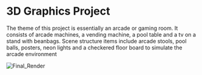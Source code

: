 # 3D Graphics Project 
The theme of this project is essentially an arcade or gaming room. 
It consists of arcade machines, a vending machine, a pool table and a tv on a stand with beanbags.
Scene structure items include arcade stools, pool balls, posters, neon lights and a checkered floor board to simulate the arcade environment

![Final_Render](https://github.com/user-attachments/assets/6ba6c6fc-d089-4bcd-8bec-214d6b03f3f8)
